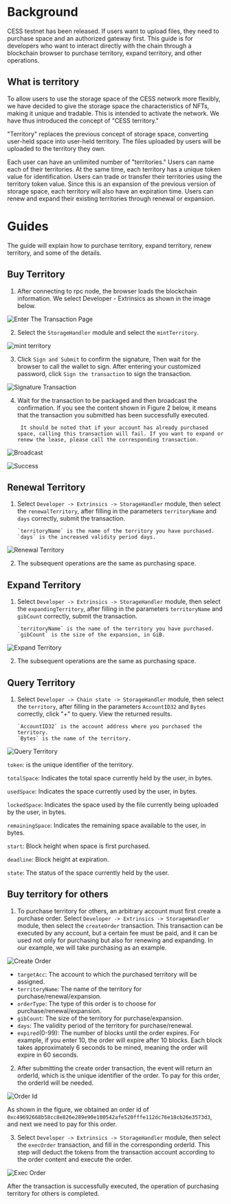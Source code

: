 # Background

CESS testnet has been released. If users want to upload files, they need to purchase space and an authorized gateway first. This guide is for developers who want to interact directly with the chain through a blockchain browser to purchase territory, expand territory, and other operations.

## What is territory

To allow users to use the storage space of the CESS network more flexibly, we have decided to give the storage space the characteristics of NFTs, making it unique and tradable. This is intended to activate the network. We have thus introduced the concept of "CESS territory."

"Territory" replaces the previous concept of storage space, converting user-held space into user-held territory. The files uploaded by users will be uploaded to the territory they own.

Each user can have an unlimited number of "territories." Users can name each of their territories. At the same time, each territory has a unique token value for identification. Users can trade or transfer their territories using the territory token value. Since this is an expansion of the previous version of storage space, each territory will also have an expiration time. Users can renew and expand their existing territories through renewal or expansion.

# Guides

The guide will explain how to purchase territory, expand territory, renew territory, and some of the details.

## Buy Territory

1. After connecting to rpc node, the browser loads the blockchain information. We select Developer - Extrinsics as shown in the image below.

![Enter The Transaction Page](../assets/developer/guides/space-operation/pic1.png)

2. Select the `StorageHandler` module and select the `mintTerritory`.

![mint territory](../assets/developer/guides/territory-operation/buy_territory.png)

3. Click `Sign and Submit` to confirm the signature, Then wait for the browser to call the wallet to sign. After entering your customized password, click `Sign the transaction` to sign the transaction.

![Signature Transaction](../assets/developer/guides/space-operation/pic5.png)

4. Wait for the transaction to be packaged and then broadcast the confirmation. If you see the content shown in Figure 2 below, it means that the transaction you submitted has been successfully executed.

        It should be noted that if your account has already purchased space, calling this transaction will fail. If you want to expand or renew the lease, please call the corresponding transaction.

![Broadcast](../assets/developer/guides/space-operation/pic6.png)

![Success](../assets/developer/guides/space-operation/pic7.png)

## Renewal Territory

1. Select `Developer -> Extrinsics -> StorageHandler` module, then select the `renewalTerritory`, after filling in the parameters `territoryName` and  `days` correctly, submit the transaction.

       `territoryName` is the name of the territory you have purchased.
       `days` is the increased validity period days.

![Renewal Territory](../assets/developer/guides/territory-operation/renewal_territory.jpg)

2. The subsequent operations are the same as purchasing space.

## Expand Territory

1. Select `Developer -> Extrinsics -> StorageHandler` module, then select the `expandingTerritory`, after filling in the parameters `territoryName` and  `gibCount` correctly, submit the transaction.

       `territoryName` is the name of the territory you have purchased.
       `gibCount` is the size of the expansion, in GiB.

![Expand Territory](../assets/developer/guides/territory-operation/expanding_territory.jpg)

2. The subsequent operations are the same as purchasing space.

## Query Territory

1. Select `Developer -> Chain state -> StorageHandler` module, then select the `territory`, after filling in the parameters `AccountID32` and  `Bytes` correctly, click "+" to query. View the returned results.

       `AccountID32` is the account address where you purchased the territory.
       `Bytes` is the name of the territory.

![Query Territory](../assets/developer/guides/territory-operation/query_territory.jpg)

`token`: is the unique identifier of the territory.

`totalSpace`: Indicates the total space currently held by the user, in bytes.

`usedSpace`: Indicates the space currently used by the user, in bytes.

`lockedSpace`: Indicates the space used by the file currently being uploaded by the user, in bytes.

`remainingSpace`: Indicates the remaining space available to the user, in bytes.  

`start`: Block height when space is first purchased.

`deadline`: Block height at expiration.

`state`: The status of the space currently held by the user.

## Buy territory for others

1. To purchase territory for others, an arbitrary account must first create a purchase order. Select `Developer -> Extrinsics -> StorageHandler` module, then select the `createOrder` transaction. This transaction can be executed by any account, but a certain fee must be paid, and it can be used not only for purchasing but also for renewing and expanding. In our example, we will take purchasing as an example.

![Create Order](../assets/developer/guides/territory-operation/create_order.png)

- `targetAcc`: The account to which the purchased territory will be assigned.
- `territoryName`: The name of the territory for purchase/renewal/expansion.
- `orderType`: The type of this order is to choose for purchase/renewal/expansion.
- `gibCount`: The size of the territory for purchase/expansion.
- `days`: The validity period of the territory for purchase/renewal.
- `expired`(0-99): The number of blocks until the order expires. For example, if you enter 10, the order will expire after 10 blocks. Each block takes approximately 6 seconds to be mined, meaning the order will expire in 60 seconds.


2. After submitting the create order transaction, the event will return an orderId, which is the unique identifier of the order. To pay for this order, the orderId will be needed.

![Order Id](../assets/developer/guides/territory-operation/order_id.png)

As shown in the figure, we obtained an order id of `0xc49692668b58cc8e826e289e90e100542afe520fffe112dc76e18cb26e3573d3`, and next we need to pay for this order.

3. Select `Developer -> Extrinsics -> StorageHandler` module, then select the `execOrder` transaction, and fill in the corresponding orderId. This step will deduct the tokens from the transaction account according to the order content and execute the order.

![Exec Order](../assets/developer/guides/territory-operation/exec_order.png)

After the transaction is successfully executed, the operation of purchasing territory for others is completed.

